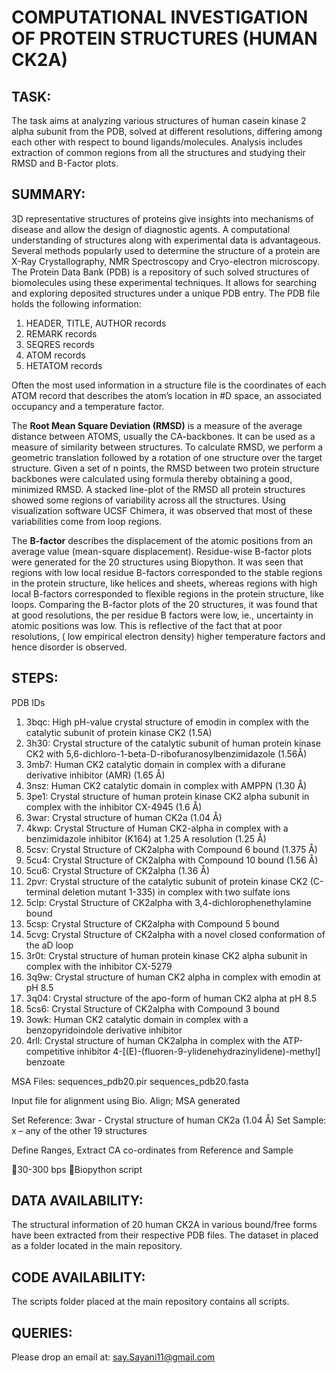 # COMPUTATIONAL INVESTIGATION OF PROTEIN STRUCTURES (HUMAN CK2A)

## TASK:

The task aims at analyzing various structures of human casein kinase 2 alpha subunit from the PDB, solved at different resolutions, differing among each other with respect to bound ligands/molecules. Analysis includes extraction of common regions from all the structures and studying their RMSD and B-Factor plots. 

## SUMMARY:

3D representative structures of proteins give insights into mechanisms of disease and allow the design of diagnostic agents. A computational understanding of structures along with experimental data is advantageous. Several methods popularly used to determine the structure of a protein are X-Ray Crystallography, NMR Spectroscopy and Cryo-electron microscopy. The Protein Data Bank (PDB) is a repository of such solved structures of biomolecules using these experimental techniques. It allows for searching and exploring deposited structures under a unique PDB entry. The PDB file holds the following information:

1.	HEADER, TITLE, AUTHOR records
2.	REMARK records
3.	SEQRES records
4.	ATOM records
5.	HETATOM records

Often the most used information in a structure file is the coordinates of each ATOM record that describes the atom’s location in #D space, an associated occupancy and a temperature factor. 

The **Root Mean Square Deviation (RMSD)** is a measure of the average distance between ATOMS, usually the CA-backbones. It can be used as a measure of similarity between structures. To calculate RMSD, we perform a geometric translation followed by a rotation of one structure over the target structure. Given a set of n points, the RMSD between two protein structure backbones were calculated using formula thereby obtaining a good, minimized RMSD. A stacked line-plot of the RMSD all protein structures showed some regions of variability across all the structures. Using visualization software UCSF Chimera, it was observed that most of these variabilities come from loop regions.

The **B-factor** describes the displacement of the atomic positions from an average value (mean-square displacement). Residue-wise B-factor plots were generated for the 
20 structures using Biopython. It was seen that regions with low local residue B-factors corresponded to the stable regions in the protein structure, like helices and sheets, whereas regions with high local B-factors corresponded to flexible regions in the protein structure, like loops. Comparing the B-factor plots of the 20 structures, it was found that at good resolutions, the per residue B factors were low, ie., uncertainty in atomic positions was low. This is reflective of the fact that at poor resolutions, ( low empirical electron density) higher temperature factors and hence disorder is observed.

## STEPS:

PDB IDs
1. 3bqc: High pH-value crystal structure of emodin in complex with the catalytic subunit of protein kinase CK2 (1.5A)
2. 3h30: Crystal structure of the catalytic subunit of human protein kinase CK2 with 5,6-dichloro-1-beta-D-ribofuranosylbenzimidazole (1.56Å)
3. 3mb7: Human CK2 catalytic domain in complex with a difurane derivative inhibitor (AMR) (1.65 Å)
4. 3nsz: Human CK2 catalytic domain in complex with AMPPN (1.30 Å)
5. 3pe1: Crystal structure of human protein kinase CK2 alpha subunit in complex with the inhibitor CX-4945 (1.6 Å)
6. 3war: Crystal structure of human CK2a (1.04 Å)
7. 4kwp: Crystal Structure of Human CK2-alpha in complex with a benzimidazole inhibitor (K164) at 1.25 A resolution (1.25 Å)
8. 5csv: Crystal Structure of CK2alpha with Compound 6 bound (1.375 Å)
9. 5cu4: Crystal Structure of CK2alpha with Compound 10 bound (1.56 Å)
10. 5cu6: Crystal Structure of CK2alpha (1.36 Å)
11. 2pvr: Crystal structure of the catalytic subunit of protein kinase CK2 (C-terminal deletion mutant 1-335) in complex with two sulfate ions
12. 5clp: Crystal Structure of CK2alpha with 3,4-dichlorophenethylamine bound
13. 5csp: Crystal Structure of CK2alpha with Compound 5 bound
14. 5cvg: Crystal Structure of CK2alpha with a novel closed conformation of the aD loop
15. 3r0t: Crystal structure of human protein kinase CK2 alpha subunit in complex with the inhibitor CX-5279
16. 3q9w: Crystal structure of human CK2 alpha in complex with emodin at pH 8.5
17. 3q04: Crystal structure of the apo-form of human CK2 alpha at pH 8.5
18. 5cs6: Crystal Structure of CK2alpha with Compound 3 bound
19. 3owk: Human CK2 catalytic domain in complex with a benzopyridoindole derivative inhibitor
20. 4rll: Crystal structure of human CK2alpha in complex with the ATP-competitive inhibitor 4-[(E)-(fluoren-9-ylidenehydrazinylidene)-methyl] benzoate

MSA 
Files: 
sequences_pdb20.pir
sequences_pdb20.fasta

Input file for alignment using Bio. Align; MSA generated

Set Reference: 3war - Crystal structure of human CK2a (1.04 Å)
Set Sample: x – any of the other 19 structures

Define Ranges, Extract CA co-ordinates from Reference and Sample 

30-300 bps
Biopython script


## DATA AVAILABILITY:

The structural information of 20 human CK2A in various bound/free forms have been extracted from their respective PDB files.
The dataset in placed as a folder located in the main repository.

## CODE AVAILABILITY:

The scripts folder placed at the main repository contains all scripts. 

## QUERIES:

Please drop an email at: say.Sayani11@gmail.com

